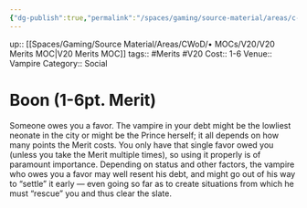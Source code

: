 ```yaml
---
{"dg-publish":true,"permalink":"/spaces/gaming/source-material/areas/c-wo-d/genre/vampire/v20/merits-and-flaws/boon/","dgHomeLink":true,"dgPassFrontmatter":true}
---
```


up:: [[Spaces/Gaming/Source Material/Areas/CWoD/• MOCs/V20/V20 Merits MOC|V20 Merits MOC]]
tags:: #Merits #V20 
Cost:: 1-6
Venue:: Vampire
Category:: Social
# Boon (1-6pt. Merit)
Someone owes you a favor. The vampire in your debt
might be the lowliest neonate in the city or might be
the Prince herself; it all depends on how many points
the Merit costs. You only have that single favor owed
you (unless you take the Merit multiple times), so using
it properly is of paramount importance. Depending
on status and other factors, the vampire who owes you
a favor may well resent his debt, and might go out of
his way to “settle” it early — even going so far as to
create situations from which he must “rescue” you and
thus clear the slate.
